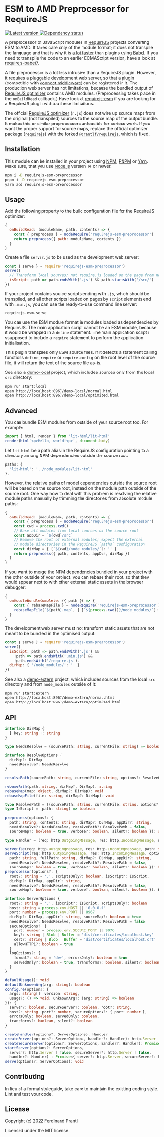 # ESM to AMD Preprocessor for RequireJS

[![Latest version](https://img.shields.io/npm/v/requirejs-esm-preprocessor)
 ![Dependency status](https://img.shields.io/librariesio/release/npm/requirejs-esm-preprocessor)
](https://www.npmjs.com/package/requirejs-esm-preprocessor)

A preprocessor of JavaScript modules in [RequireJS] projects converting ESM to AMD. It takes care only of the module format; it does not transpile the language and that is why it is [a lot faster] than plugins using [Babel]. If you need to transpile the code to an earlier ECMAScript version, have a look at [requirejs-babel7].

A file preprocessor is a lot less intrusive than a RequireJS plugin. However, it requires a pluggable development web server, so that a plugin (compatible with [connect middleware]) can be registered in it. The production web server has not limitations, because the bundled output of [RequireJS optimizer] contains AMD modules. (Preprocessing takes place in the `onBuildRead` callback.) Have look at [requirejs-esm] if you are looking for a RequireJS plugin withtou these limitations.

The official [RequireJS optimizer] (`r.js`) does not wire up source maps from the original (not transpiled) sources to the source map of the output bundle. It makes this or similar preprocessors unfeasible for serious work. If you want the proper support for source maps, replace the official optimizer package ([`requirejs`]) with the forked [`@prantlf/requirejs`], which is fixed.

## Installation

This module can be installed in your project using [NPM], [PNPM] or [Yarn]. Make sure, that you use [Node.js] version 14 or newer.

```sh
npm i -D requirejs-esm-preprocessor
pnpm i -D requirejs-esm-preprocessor
yarn add requirejs-esm-preprocessor
```

## Usage

Add the following property to the build configuration file for the RequireJS optimizer:

```js
{
  onBuildRead: (moduleName, path, contents) => {
    const { preprocess } = nodeRequire('requirejs-esm-preprocessor')
    return preprocess({ path: moduleName, contents })
  }
}
```

Create a file `server.js` to be used as the development web server:

```js
const { serve } = require('requirejs-esm-preprocessor')
serve({
  // Transform local sources; not require.js loaded on the page from node_modules
  isScript: path => path.endsWith('.js') && path.startsWith('/src/')
})
```

If your project contains source scripts ending with `.js`, which should be transpiled, and all other scripts loaded on pages by `script` elements end with `.min.js`, you can use the ready-to-use command line server:

    requirejs-esm-serve

You can use the ESM module format in modules loaded as dependencies by RequireJS. The main application script cannot be an ESM module, because it would be wrapped in a `define` statement. The main application script i ssupposed to include a `require` statement to perform the application initialisation.

This plugin transpiles only ESM source files. If it detects a statement calling functions `define`, `require` or `require.config` on the root level of the source file, it will return the text of the source file as-is.

See also a [demo-local] project, which includes sources only from the local `src` directory:

```sh
npm run start:local
open http://localhost:8967/demo-local/normal.html
open http://localhost:8967/demo-local/optimized.html
```

## Advanced

You can bundle ESM modules from outside of your source root too. For example:

```js
import { html, render } from 'lit-html/lit-html'
render(html`<p>Hello, world!<p>`, document.body)
```

Let `lit-html` be a path alias in the RequireJS configuration pointing to a directory among NPM dependencies outside the source root:

```js
paths: {
  'lit-html': '../node_modules/lit-html'
},
```

However, the relative paths of model dependencies outside the source root will be based on the source root, instead on the module path outside of the source root. One way how to deal with this problem is resolving the relative module paths manually by trimming the directories from absolute module paths:

```js
{
  onBuildRead: (moduleName, path, contents) => {
    const { preprocess } = nodeRequire('requirejs-esm-preprocessor')
    const cwd = process.cwd()
    // Base all modules from local sources on the source root
    const appDir = `${cwd}/src`
    // Remove the root of external modules; expect the external
    // module directories in the RequireJS `paths` configuration
    const dirMap = { [`${cwd}/node_modules/`]: '' }
    return preprocess({ path, contents, appDir, dirMap })
  }
}
```

If you want to merge the NPM dependencies bundled in your project with the other outside of your project, you can rebase their root, so that they would appear next to with other external static assets in the browser debugger:

```js
{
  onModuleBundleComplete: ({ path }) => {
    const { rebaseMapFile } = nodeRequire('requirejs-esm-preprocessor')
    rebaseMapFile(`${path}.map`, { [`${process.cwd()}/node_modules/`]: '../node_modules/' });
  }
}
```

The development web server must not transform static assets that are not meant to be bundled in the optimised output:

```js
const { serve } = require('requirejs-esm-preprocessor')
serve({
  isScript: path => path.endsWith('.js') &&
    !path => path.endsWith('.min.js') &&
    !path.endsWith('/require.js'),
  dirMap: { '/node_modules/': '' }
})
```

See also a [demo-extern] project, which includes sources from the local `src` directory and from `node_modules` outside of it:

```sh
npm run start:extern
open http://localhost:8967/demo-extern/normal.html
open http://localhost:8967/demo-extern/optimized.html
```

## API

```ts
interface DirMap {
  [ key: string ]: string
}

type NeedsResolve = (sourcePath: string, currentFile: string) => boolean

interface ResolveOptions {
  dirMap?: DirMap
  needsResolve?: NeedsResolve
}

resolvePath(sourcePath: string, currentFile: string, options?: ResolveOptions): string

rebasePath(path: string, dirMap?: DirMap): string
rebaseMap(map: object, dirMap?: DirMap): void
rebaseMapFile(file: string, dirMap?: DirMap): void

type ResolvePath = ((sourcePath: string, currentFile: string, options?: ResolveOptions) => string) | false
type IsScript = (path: string) => boolean

preprocess(options?: {
  path: string, contents: string, dirMap?: DirMap, appDir?: string,
  needsResolve?: NeedsResolve, resolvePath?: ResolvePath = false,
  sourceMap?: boolean = true, verbose?: boolean, silent?: boolean }): string

type Handler = (req: http.OutgoingMessage, res: http.IncomingMessage, next: () => void) => void

serveFile(req: http.OutgoingMessage, res: http.IncomingMessage, path: string) :void
serveScript(req: http.OutgoingMessage, res: http.IncomingMessage, options?: {
  path: string, fullPath: string, dirMap?: DirMap, appDir?: string,
  needsResolve?: NeedsResolve, resolvePath?: ResolvePath = false,
  sourceMap?: boolean = true, verbose?: boolean, silent?: boolean }): void
preprocessor(options?: {
  root?: string = '.', scriptsOnly?: boolean, isScript?: IsScript,
  dirMap?: DirMap, appDir?: string,
  needsResolve?: NeedsResolve, resolvePath?: ResolvePath = false,
  sourceMap?: boolean = true, verbose?: boolean, silent?: boolean }): Handler

interface ServerOptions {
  root?: string = '.', isScript?: IsScript, scriptsOnly?: boolean
  host: string = process.env.HOST || '0.0.0.0'
  port: number = process.env.PORT || 8967
  dirMap?: DirMap, appDir?: string, sourceMap?: boolean = true
  needsResolve?: NeedsResolve, resolvePath?: ResolvePath = false
  secureOptions?: {
    port: number = process.env.SECURE_PORT || 9876
    key?: string | Blob | Buffer = 'dist/certificates/localhost.key'
    cert?: string | Blob | Buffer = 'dist/certificates/localhost.crt'
    allowHTTP1?: boolean = true
  }
  logOptions?: {
    format?: string = 'dev', errorsOnly?: boolean = true
    servedOnly?: boolean = true, transforms?: boolean, silent?: boolean
  }
}

defaultUsage(): void
defaultUnknownArg(arg: string): boolean
configure(options: {
  args: string[], version: string,
  usage?: () => void, unknownArg?: (arg: string) => boolean
}): {
  server?: boolean, secureServer?: boolean, root?: string,
  host?: string, port?: number, secureOptions?: { port: number },
  errorsOnly: boolean, servedOnly: boolean,
  transforms?: boolean, silent?: boolean
}

createHandler(options?: ServerOptions): Handler
createServer(options?: ServerOptions, handler?: Handler): http.Server
createSecureServer(options?: ServerOptions, handler?: Handler): Promise<http.Server>
startServer(options?: ServerOptions,
  server?: http.Server | false, secureServer?: http.Server | false,
  handler?: Handler) : Promise<{ server?: http.Server, secureServer?: http.Server }>
serve(options?: ServerOptions): void
```

## Contributing

In lieu of a formal styleguide, take care to maintain the existing coding style. Lint and test your code.

## License

Copyright (c) 2022 Ferdinand Prantl

Licensed under the MIT license.

[Babel]: https://babeljs.io/
[RequireJS]: http://requirejs.org
[RequireJS optimizer]: https://requirejs.org/docs/optimization.html
[requirejs-babel7]: https://www.npmjs.com/package/requirejs-babel7
[requirejs-esm]: https://www.npmjs.com/package/requirejs-esm
[`requirejs`]: https://www.npmjs.com/package/requirejs
[`@prantlf/requirejs`]: https://www.npmjs.com/package/@prantlf/requirejs
[Node.js]: http://nodejs.org/
[NPM]: https://www.npmjs.com/
[PNPM]: https://pnpm.io/
[Yarn]: https://yarnpkg.com/
[demo-local]: https://github.com/prantlf/requirejs-esm-preprocessor/tree/master/demo-local
[demo-extern]: https://github.com/prantlf/requirejs-esm-preprocessor/tree/master/demo-extern
[default module name resolution]: https://github.com/prantlf/requirejs-esm-preprocessor/blob/master/src/resolve-path.js#L4
[resolvePath]: https://github.com/tleunen/babel-plugin-module-resolver/blob/master/DOCS.md#resolvepath
[a lot faster]: https://github.com/prantlf/requirejs-esm/tree/master/perf/README.md#readme
[connect middleware]: https://github.com/senchalabs/connect/wiki

